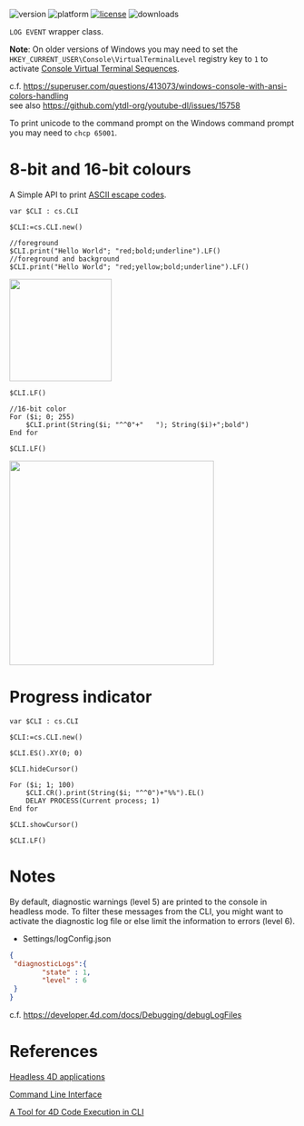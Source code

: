 ![version](https://img.shields.io/badge/version-20%2B-E23089)
![platform](https://img.shields.io/static/v1?label=platform&message=mac-intel%20|%20mac-arm%20|%20win-64&color=blue)
[![license](https://img.shields.io/github/license/miyako/4d-class-CLI)](LICENSE)
![downloads](https://img.shields.io/github/downloads/miyako/4d-class-CLI/total)

`LOG EVENT` wrapper class.

**Note**: On older versions of Windows you may need to set the `HKEY_CURRENT_USER\Console\VirtualTerminalLevel` registry key to `1` to activate [Console Virtual Terminal Sequences](https://learn.microsoft.com/en-us/windows/console/console-virtual-terminal-sequences?redirectedfrom=MSDN).

c.f. https://superuser.com/questions/413073/windows-console-with-ansi-colors-handling  
see also https://github.com/ytdl-org/youtube-dl/issues/15758

To print unicode to the command prompt on the Windows command prompt you may need to `chcp 65001`.

# 8-bit and 16-bit colours

A Simple API to print [ASCII escape codes](https://en.wikipedia.org/wiki/ANSI_escape_code).

```4d
var $CLI : cs.CLI

$CLI:=cs.CLI.new()

//foreground
$CLI.print("Hello World"; "red;bold;underline").LF()
//foreground and background
$CLI.print("Hello World"; "red;yellow;bold;underline").LF()
```

<img src="https://user-images.githubusercontent.com/1725068/223435308-4fb3bf62-80cc-4d34-b928-e44c81237a0c.png" style="height:180px;width:auto;" />

```4d
$CLI.LF()

//16-bit color
For ($i; 0; 255)
	$CLI.print(String($i; "^^0"+"   "); String($i)+";bold")
End for 

$CLI.LF()
```

<img src="https://user-images.githubusercontent.com/1725068/223434725-b708fdf0-398c-431f-ba1a-bf77d53f5146.png" style="height:360px;width:auto;" />

# Progress indicator

```4d
var $CLI : cs.CLI

$CLI:=cs.CLI.new()

$CLI.ES().XY(0; 0)

$CLI.hideCursor()

For ($i; 1; 100)
	$CLI.CR().print(String($i; "^^0")+"%%").EL()
	DELAY PROCESS(Current process; 1)
End for 

$CLI.showCursor()

$CLI.LF()
```

# Notes

By default, diagnostic warnings (level 5) are printed to the console in headless mode. To filter these messages from the CLI, you might want to activate the diagnostic log file or else limit the information to errors (level 6).

* Settings/logConfig.json

```json
{
 "diagnosticLogs":{
		"state" : 1,
		"level" : 6
 }
}
```

c.f. https://developer.4d.com/docs/Debugging/debugLogFiles

# References

[Headless 4D applications](https://blog.4d.com/headless-4d-applications/)

[Command Line Interface](https://developer.4d.com/docs/Admin/cli/)

[A Tool for 4D Code Execution in CLI](https://blog.4d.com/a-tool-for-4d-code-execution-in-cli/)
